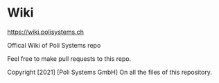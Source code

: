 # Wiki

https://wiki.polisystems.ch

Offical Wiki of Poli Systems repo

Feel free to make pull requests to this repo.


Copyright [2021] [Poli Systems GmbH]
On all the files of this repository.

